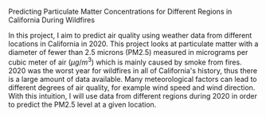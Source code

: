 Predicting Particulate Matter Concentrations for Different Regions in California During Wildfires

In this project, I aim to predict air quality using weather data from different locations in California in 2020. This project looks at particulate matter with a diameter of fewer than 2.5 microns (PM2.5) measured in micrograms per cubic meter of air $(\mu g/m^3)$ which is mainly caused by smoke from fires. 2020 was the worst year for wildfires in all of California's history, thus there is a large amount of data available. Many meteorological factors can lead to different degrees of air quality, for example wind speed and wind direction. With this intuition, I will use data from different regions during 2020 in order to predict the PM2.5 level at a given location.
